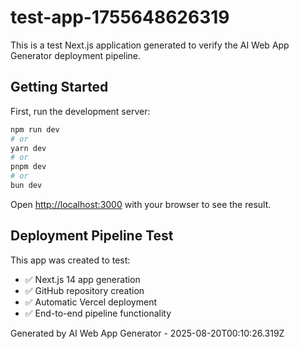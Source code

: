 # test-app-1755648626319

This is a test Next.js application generated to verify the AI Web App Generator deployment pipeline.

## Getting Started

First, run the development server:

```bash
npm run dev
# or
yarn dev
# or
pnpm dev
# or
bun dev
```

Open [http://localhost:3000](http://localhost:3000) with your browser to see the result.

## Deployment Pipeline Test

This app was created to test:
- ✅ Next.js 14 app generation
- ✅ GitHub repository creation
- ✅ Automatic Vercel deployment
- ✅ End-to-end pipeline functionality

Generated by AI Web App Generator - 2025-08-20T00:10:26.319Z
